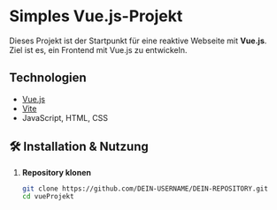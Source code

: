# Simples Vue.js-Projekt

Dieses Projekt ist der Startpunkt für eine reaktive Webseite mit **Vue.js**.  
Ziel ist es, ein Frontend mit Vue.js zu entwickeln.

##  Technologien
- [Vue.js](https://vuejs.org/) 
- [Vite](https://vitejs.dev/)  
- JavaScript, HTML, CSS  

## 🛠 Installation & Nutzung
1. **Repository klonen**
   ```sh
   git clone https://github.com/DEIN-USERNAME/DEIN-REPOSITORY.git
   cd vueProjekt
